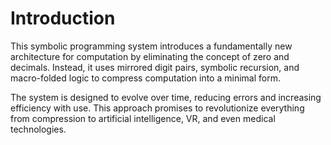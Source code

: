 # Introduction

This symbolic programming system introduces a fundamentally new architecture for computation by eliminating the concept of zero and decimals. Instead, it uses mirrored digit pairs, symbolic recursion, and macro-folded logic to compress computation into a minimal form.

The system is designed to evolve over time, reducing errors and increasing efficiency with use. This approach promises to revolutionize everything from compression to artificial intelligence, VR, and even medical technologies.